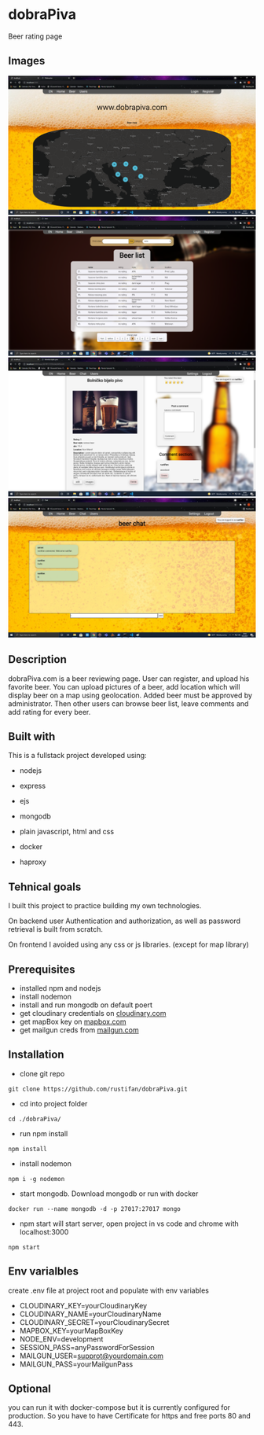 # dobraPiva

Beer rating page

## Images
![alt text](./sampleImages/img1.png)
![alt text](./sampleImages/img2.png)
![alt text](./sampleImages/img3.png)
![alt text](./sampleImages/img4.png)

## Description

dobraPiva.com is a beer reviewing page. 
User can register, and upload his favorite beer. 
You can upload pictures of a beer, add location which will display beer on a map using geolocation.
Added beer must be approved by administrator.
Then other users can browse beer list, leave comments and add rating for every beer.

## Built with

This is a fullstack project developed using:

* nodejs

* express

* ejs

* mongodb

* plain javascript, html and css

* docker 

* haproxy


## Tehnical goals

I built this project to practice building my own technologies.

On backend user Authentication and authorization, as well as password retrieval is built from scratch.

On frontend I avoided using any css or js libraries. (except for map library)

## Prerequisites

* installed npm and nodejs
* install nodemon
* install and run mongodb on default poert
* get cloudinary credentials on [cloudinary.com](https://cloudinary.com/)
* get mapBox key on [mapbox.com](https://www.mapbox.com/)
* get mailgun creds from [mailgun.com](https://www.mailgun.com/)

## Installation

* clone git repo
```
git clone https://github.com/rustifan/dobraPiva.git
```
* cd into project folder
```
cd ./dobraPiva/
```
* run npm install
```
npm install
```
* install nodemon
```
npm i -g nodemon
```
* start mongodb. Download mongodb or run with docker
```
docker run --name mongodb -d -p 27017:27017 mongo
```
* npm start will start server, open project in vs code and chrome with localhost:3000
```
npm start
```

## Env varialbles

create .env file at project root and populate with env variables

* CLOUDINARY_KEY=yourCloudinaryKey
* CLOUDINARY_NAME=yourCloudinaryName
* CLOUDINARY_SECRET=yourCloudinarySecret
* MAPBOX_KEY=yourMapBoxKey
* NODE_ENV=development
* SESSION_PASS=anyPasswordForSession
* MAILGUN_USER=supprot@yourdomain.com
* MAILGUN_PASS=yourMailgunPass

## Optional
you can run it with docker-compose but it is currently configured for production.
So you have to have Certificate for https and free ports 80 and 443.
